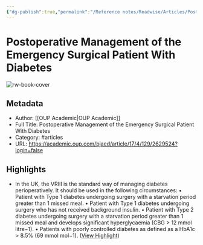 ```yaml
---
{"dg-publish":true,"permalink":"/Reference notes/Readwise/Articles/Postoperative Management of the Emergency Surgical Patient With Diabetes/"}
---
```


# Postoperative Management of the Emergency Surgical Patient With Diabetes

![rw-book-cover](https://oup.silverchair-cdn.com/oup/backfile/Content_public/Journal/bjaed/Issue/17/4/1/m_bjaed_17_4cover.jpeg?Expires=1734649752&Signature=U1xEsYVMzGIerloQPMF~5bfvxfXgjlP0zOtrBJVxrxfzgg~lF2TBaLQlzHy0wT7mEfvKnRn0DqoOKY6HavJF-Nxgj534l8fJCjiaH3WM-K5NSo5PdqVa8eppNomKjEUbuJ9dm2Ow~Wo97rWZ-i3kKAXvt2Np30IDvxL6pTAJlqSKWqSq09XAwV0Y93FyQPilH69TgbgplUH3PtTEiKWwyMdIkcs4uDCC5MAP3J6OQfldiVCMhjCHSJ0ATEKYfnpLR0Trun4wZpv0WMQkZBa90BsT7wk2n-rwZpz~cZWhAU-8CbOFNpLUw08ej-LhlUAneJ94-JJGC-GeuOtpucl9lQ__&Key-Pair-Id=APKAIE5G5CRDK6RD3PGA)

## Metadata
- Author: [[OUP Academic\|OUP Academic]]
- Full Title: Postoperative Management of the Emergency Surgical Patient With Diabetes
- Category: #articles
- URL: https://academic.oup.com/bjaed/article/17/4/129/2629524?login=false

## Highlights
- In the UK, the VRIII is the standard way of managing diabetes perioperatively. It should be used in the following circumstances:
  • Patient with Type 1 diabetes undergoing surgery with a starvation period greater than 1 missed meal.
  • Patient with Type 1 diabetes undergoing surgery who has not received background insulin.
  • Patient with Type 2 diabetes undergoing surgery with a starvation period greater than 1 missed meal and develops significant hyperglycaemia (CBG > 12 mmol litre−1).
  • Patients with poorly controlled diabetes as defined as a HbA1c > 8.5% (69 mmol mol−1). ([View Highlight](https://read.readwise.io/read/01gped8eb6q8201xajnb3bx3a7))
